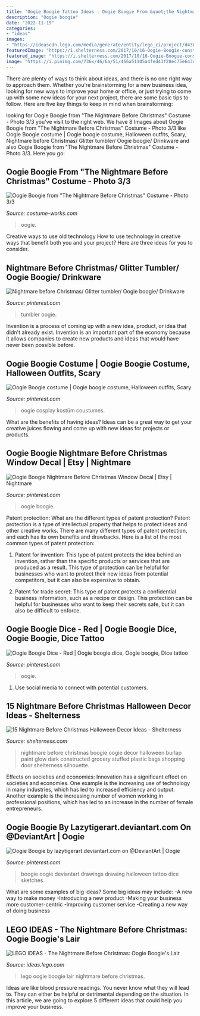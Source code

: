 ```yaml
---
title: "Oogie Boogie Tattoo Ideas : Oogie Boogie From &quot;the Nightmare Before Christmas&quot; Costume"
description: "Oogie boogie"
date: "2022-11-19"
categories:
- "ideas"
images:
- "https://ideascdn.lego.com/media/generate/entity/lego_ci/project/d4387ca2-3779-464d-ad6e-7338f08f6c8c/6/resize:1600:900/native"
featuredImage: "https://i.shelterness.com/2017/10/16-Oogie-Boogie-constructed-out-of-burlap-glow-in-the-dark-paint-and-stuffed-full-of-plastic-grocery-shopping-bags.jpg"
featured_image: "https://i.shelterness.com/2017/10/16-Oogie-Boogie-constructed-out-of-burlap-glow-in-the-dark-paint-and-stuffed-full-of-plastic-grocery-shopping-bags.jpg"
image: "https://i.pinimg.com/736x/46/6a/51/466a51105a4fed43f28ec75e643d14a2.jpg"
---
```



There are plenty of ways to think about ideas, and there is no one right way to approach them. Whether you're brainstorming for a new business idea, looking for new ways to improve your home or office, or just trying to come up with some new ideas for your next project, there are some basic tips to follow. Here are five key things to keep in mind when brainstorming: 

	

		
looking for Oogie Boogie from &quot;The Nightmare Before Christmas&quot; Costume - Photo 3/3 you've visit to the right web. We have 8 Images about Oogie Boogie from &quot;The Nightmare Before Christmas&quot; Costume - Photo 3/3 like Oogie Boogie costume | Oogie boogie costume, Halloween outfits, Scary, Nightmare before Christmas/ Glitter tumbler/ Oogie boogie/ Drinkware and also Oogie Boogie from &quot;The Nightmare Before Christmas&quot; Costume - Photo 3/3. Here you go:
		
    
## Oogie Boogie From &quot;The Nightmare Before Christmas&quot; Costume - Photo 3/3

<img loading=lazy src="https://photos.costume-works.com/full/oogieboogie3f.jpg" onerror="this.onerror=null;this.src='https://tse3.mm.bing.net/th?id=OIP.Ne2QQcVdAL1P5YJRv1watgHaJy&amp;pid=15.1';" alt="Oogie Boogie from &quot;The Nightmare Before Christmas&quot; Costume - Photo 3/3">

_Source: costume-works.com_

>oogie. 

	

Creative ways to use old technology
How to use technology in creative ways that benefit both you and your project? Here are three ideas for you to consider.

    
## Nightmare Before Christmas/ Glitter Tumbler/ Oogie Boogie/ Drinkware

<img loading=lazy src="https://i.pinimg.com/736x/87/ff/cb/87ffcbcb77ea77faaba10d2061a245bb.jpg" onerror="this.onerror=null;this.src='https://tse4.mm.bing.net/th?id=OIP.o5vyJ7VZYcQvOSycgVYD0gHaNK&amp;pid=15.1';" alt="Nightmare before Christmas/ Glitter tumbler/ Oogie boogie/ Drinkware">

_Source: pinterest.com_

>tumbler oogie. 

	

Invention is a process of coming up with a new idea, product, or idea that didn't already exist. Invention is an important part of the economy because it allows companies to create new products and ideas that would have never been possible before.

    
## Oogie Boogie Costume | Oogie Boogie Costume, Halloween Outfits, Scary

<img loading=lazy src="https://i.pinimg.com/736x/c8/a9/b5/c8a9b5587a620b9ce48ae26ffb902e3a.jpg" onerror="this.onerror=null;this.src='https://tse1.mm.bing.net/th?id=OIP.FwZGcrTJUM6G7rg92DDI-gHaHX&amp;pid=15.1';" alt="Oogie Boogie costume | Oogie boogie costume, Halloween outfits, Scary">

_Source: pinterest.com_

>oogie cosplay kostüm coustumes. 

	

What are the benefits of having ideas?
Ideas can be a great way to get your creative juices flowing and come up with new ideas for projects or products.

    
## Oogie Boogie Nightmare Before Christmas Window Decal | Etsy | Nightmare

<img loading=lazy src="https://i.pinimg.com/736x/6d/02/b1/6d02b17bbb780d9d5b598f6bec910f58.jpg" onerror="this.onerror=null;this.src='https://tse4.mm.bing.net/th?id=OIP.tUOhqMMCxeY1MuJEF6NfagHaF4&amp;pid=15.1';" alt="Oogie Boogie Nightmare Before Christmas Window Decal | Etsy | Nightmare">

_Source: pinterest.com_

>oogie boogie. 

	

Patent protection: What are the different types of patent protection?
Patent protection is a type of intellectual property that helps to protect ideas and other creative works. There are many different types of patent protection, and each has its own benefits and drawbacks. Here is a list of the most common types of patent protection:
1) Patent for invention: This type of patent protects the idea behind an invention, rather than the specific products or services that are produced as a result. This type of protection can be helpful for businesses who want to protect their new ideas from potential competitors, but it can also be expensive to obtain.

2) Patent for trade secret: This type of patent protects a confidential business information, such as a recipe or design. This protection can be helpful for businesses who want to keep their secrets safe, but it can also be difficult to enforce.

    
## Oogie Boogie Dice - Red | Oogie Boogie Dice, Oogie Boogie, Dice Tattoo

<img loading=lazy src="https://i.pinimg.com/736x/46/6a/51/466a51105a4fed43f28ec75e643d14a2.jpg" onerror="this.onerror=null;this.src='https://tse1.mm.bing.net/th?id=OIP.L7Bt627K8anvmodMYlMkNAHaHa&amp;pid=15.1';" alt="Oogie Boogie Dice - Red | Oogie boogie dice, Oogie boogie, Dice tattoo">

_Source: pinterest.com_

>oogie. 

	

1. Use social media to connect with potential customers.

    
## 15 Nightmare Before Christmas Halloween Decor Ideas - Shelterness

<img loading=lazy src="https://i.shelterness.com/2017/10/16-Oogie-Boogie-constructed-out-of-burlap-glow-in-the-dark-paint-and-stuffed-full-of-plastic-grocery-shopping-bags.jpg" onerror="this.onerror=null;this.src='https://tse3.mm.bing.net/th?id=OIP.-_jBNAFqwQJ7_YJQKF4M1QHaJ4&amp;pid=15.1';" alt="15 Nightmare Before Christmas Halloween Decor Ideas - Shelterness">

_Source: shelterness.com_

>nightmare before christmas boogie oogie decor halloween burlap paint glow dark constructed grocery stuffed plastic bags shopping door shelterness silhouette. 

	

Effects on societies and economies:
Innovation has a significant effect on societies and economies. One example is the increasing use of technology in many industries, which has led to increased efficiency and output. Another example is the increasing number of women working in professional positions, which has led to an increase in the number of female entrepreneurs.

    
## Oogie Boogie By Lazytigerart.deviantart.com On @DeviantArt | Oogie

<img loading=lazy src="https://i.pinimg.com/736x/fc/bf/cb/fcbfcb1f41298ee4d7599a8947173a9f.jpg" onerror="this.onerror=null;this.src='https://tse1.mm.bing.net/th?id=OIP.iS6zcet21B5y8ng_f0FYmgHaFg&amp;pid=15.1';" alt="Oogie Boogie by lazytigerart.deviantart.com on @DeviantArt | Oogie">

_Source: pinterest.com_

>boogie oogie deviantart drawings drawing halloween tattoo dice sketches. 

	

What are some examples of big ideas?
Some big ideas may include: 
-A new way to make money 
-Introducing a new product 
-Making your business more customer-centric 
-Improving customer service 
-Creating a new way of doing business

    
## LEGO IDEAS - The Nightmare Before Christmas: Oogie Boogie&#039;s Lair

<img loading=lazy src="https://ideascdn.lego.com/media/generate/entity/lego_ci/project/d4387ca2-3779-464d-ad6e-7338f08f6c8c/6/resize:1600:900/native" onerror="this.onerror=null;this.src='https://tse4.mm.bing.net/th?id=OIP.0i71069c8kRfebljPX0MEwHaEt&amp;pid=15.1';" alt="LEGO IDEAS - The Nightmare Before Christmas: Oogie Boogie&#039;s Lair">

_Source: ideas.lego.com_

>lego oogie boogie lair nightmare before christmas. 

	

Ideas are like blood pressure readings. You never know what they will lead to. They can either be helpful or detrimental depending on the situation. In this article, we are going to explore 5 different ideas that could help you improve your business.

